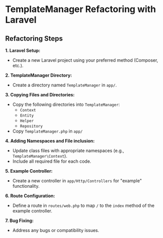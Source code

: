 # TemplateManager Refactoring with Laravel

## Refactoring Steps

**1. Laravel Setup:**
 - Create a new Laravel project using your preferred method (Composer, etc.).

**2. TemplateManager Directory:**

 - Create a directory named `TemplateManager` in `app/`.

**3. Copying Files and Directories:**
 - Copy the following directories into `TemplateManager`:
    - `Context`
    - `Entity`
    - `Helper`
    - `Repository`
 - Copy `TemplateManager.php` in `app/` 

**4. Adding Namespaces and File inclusion:**
 - Update class files with appropriate namespaces (e.g., `TemplateManager\Context`).
 - Include all required file for each code.

**5. Example Controller:**
 - Create a new controller in `app/Http/Controllers` for "example" functionality.

**6. Route Configuration:**
 - Define a route in `routes/web.php` to map `/` to the `index` method of the example controller.

**7. Bug Fixing:**
 - Address any bugs or compatibility issues.
